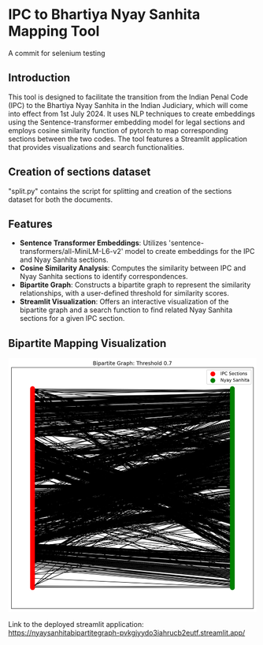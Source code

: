 # IPC to Bhartiya Nyay Sanhita Mapping Tool
A commit for selenium testing
## Introduction
This tool is designed to facilitate the transition from the Indian Penal Code (IPC) to the Bhartiya Nyay Sanhita in the Indian Judiciary, which will come into effect from 1st July 2024. It uses NLP techniques to create embeddings using the Sentence-transformer embedding model for legal sections and employs cosine similarity function of pytorch to map corresponding sections between the two codes. The tool features a Streamlit application that provides visualizations and search functionalities.

## Creation of sections dataset
"split.py" contains the script for splitting and creation of the sections dataset for both the documents.

## Features
- **Sentence Transformer Embeddings**: Utilizes 'sentence-transformers/all-MiniLM-L6-v2' model to create embeddings for the IPC and Nyay Sanhita sections.
- **Cosine Similarity Analysis**: Computes the similarity between IPC and Nyay Sanhita sections to identify correspondences.
- **Bipartite Graph**: Constructs a bipartite graph to represent the similarity relationships, with a user-defined threshold for similarity scores.
- **Streamlit Visualization**: Offers an interactive visualization of the bipartite graph and a search function to find related Nyay Sanhita sections for a given IPC section.

## Bipartite Mapping Visualization

![Bipartite Mapping Visualization](./0.7a.png)


Link to the deployed streamlit application: https://nyaysanhitabipartitegraph-pvkgjyydo3iahrucb2eutf.streamlit.app/

